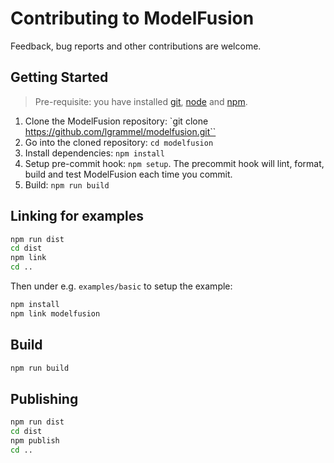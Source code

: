 # Contributing to ModelFusion

Feedback, bug reports and other contributions are welcome.

## Getting Started

> Pre-requisite: you have installed [git][install-git], [node][install-node] and [npm][install-npm].

1. Clone the ModelFusion repository: `git clone https://github.com/lgrammel/modelfusion.git``
2. Go into the cloned repository: `cd modelfusion`
3. Install dependencies: `npm install`
4. Setup pre-commit hook: `npm setup`. The precommit hook will lint, format, build and test ModelFusion each time you commit.
5. Build: `npm run build`

## Linking for examples

```sh
npm run dist
cd dist
npm link
cd ..
```

Then under e.g. `examples/basic` to setup the example:

```sh
npm install
npm link modelfusion
```

## Build

```sh
npm run build
```

## Publishing

```sh
npm run dist
cd dist
npm publish
cd ..
```

<!-- Links -->

[install-git]: https://git-scm.com/book/en/v2/Getting-Started-Installing-Git
[install-node]: https://nodejs.org/en/download/
[install-npm]: https://docs.npmjs.com/downloading-and-installing-node-js-and-npm
